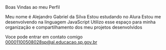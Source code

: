 Boas Vindas ao meu Perfil

Meu nome é Alejandro Gabriel da Silva
Estou estudando no Alura
Estou me desenvolvendo na linguagem JavaScript
Utilizo esse espaço para minha organização e compartilhamento dos meu projetos desenvolvidos

Voce pode entrar em contato comigo
00001100508028sp@al.educacao.sp.gov.br

